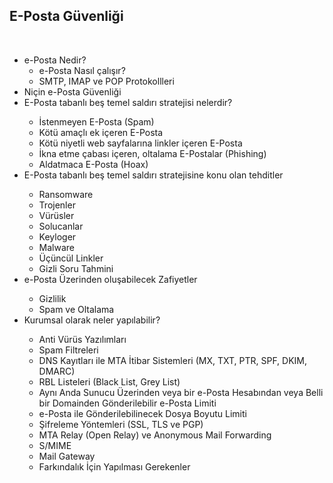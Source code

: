 
<h2>E-Posta Güvenliği</h2>
<br>
<ul>
<li>e-Posta Nedir?
<ul>
  <li>e-Posta Nasıl çalışır?</li>
  <li>SMTP, IMAP ve POP Protokollleri</li>
 </ul>
<li>Niçin e-Posta Güvenliği</li>
<li>E-Posta tabanlı beş temel saldırı stratejisi nelerdir?</li>
<ul>
<li>İstenmeyen  E-Posta (Spam)</li>
<li>Kötü amaçlı ek içeren E-Posta</li>
<li>Kötü niyetli web sayfalarına linkler içeren E-Posta</li>  
<li>İkna etme çabası içeren, oltalama E-Postalar (Phishing)</li>
<li>Aldatmaca E-Posta (Hoax)</li>
  </ul>
<li>E-Posta tabanlı beş temel saldırı stratejisine konu olan tehditler</li>
  <ul>
<li>Ransomware</li> 
<li>Trojenler</li>
<li>Vürüsler</li>
<li>Solucanlar</li>
<li>Keyloger</li>
<li>Malware</li>
<li>Üçüncül Linkler</li>
<li>Gizli Soru Tahmini</li>
</ul>
<li>e-Posta Üzerinden oluşabilecek Zafiyetler</li>
<ul>
<li>Gizlilik</li>
<li>Spam ve Oltalama</li>
</ul>
<li>Kurumsal olarak neler yapılabilir?</li>
<ul> 
<li>Anti Vürüs Yazılımları</li>
<li>Spam Filtreleri</li>
<li>DNS Kayıtları ile MTA İtibar Sistemleri (MX, TXT, PTR, SPF, DKIM, DMARC)</li>
<li>RBL Listeleri (Black List, Grey List)</li>
<li>Aynı Anda Sunucu Üzerinden  veya bir e-Posta Hesabından veya Belli bir Domainden Gönderilebilir e-Posta Limiti</li>
<li>e-Posta ile Gönderilebilinecek Dosya Boyutu Limiti</li>
<li>Şifreleme Yöntemleri (SSL, TLS ve PGP)</li>
<li>MTA Relay (Open Relay) ve Anonymous Mail Forwarding</li>
<li>S/MIME</li>
<li>Mail Gateway</li>
<li>Farkındalık İçin Yapılması Gerekenler</li>
</ul>


